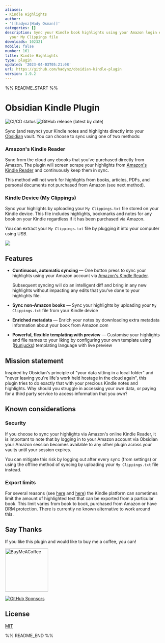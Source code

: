 ```yaml
---
aliases:
- Kindle Highlights
author:
- '[[hadynz|Hady Osman]]'
categories: []
description: Sync your Kindle book highlights using your Amazon login or uploading
  your My Clippings file
downloads: 102321
mobile: false
number: 161
title: Kindle Highlights
type: plugin
updated: '2023-04-03T05:21:08'
url: https://github.com/hadynz/obsidian-kindle-plugin
version: 1.9.2
---
```


%% README_START %%

# Obsidian Kindle Plugin

![CI/CD status](https://github.com/hadynz/obsidian-kindle-plugin/actions/workflows/main.yml/badge.svg)
![GitHub release (latest by date)](https://img.shields.io/github/v/release/hadynz/obsidian-kindle-plugin)

Sync (and resync) your Kindle notes and highlights directly into your [Obsidian][1] vault. You
can choose to sync using one of two methods:

### Amazon's Kindle Reader

Sync from the cloud any ebooks that you've purchased directly from Amazon. The plugin will
screen scrape your highlights from [Amazon's Kindle Reader][4] and continuously keep them in sync.

This method will not work for highlights from books, articles, PDFs, and personal documents
not purchased from Amazon (see next method).

### Kindle Device (My Clippings)

Sync your highlights by uploading your `My Clippings.txt` file stored on your Kindle device.
This file includes highlights, bookmarks and notes for any book on your Kindle regardless
if it has been purchased via Amazon.

You can extract your `My Clippings.txt` file by plugging it into your computer using USB.

![](https://user-images.githubusercontent.com/315585/117566330-39a78000-b10a-11eb-834f-52b90ccda1ac.gif)

## Features

- **Continuous, automatic syncing** — One button press to sync your highlights using your Amazon account via [Amazon's Kindle Reader][4].

  Subsequent syncing will do an intelligent diff and bring in any new highlights without impacting any edits that you've done to your highlights file.

- **Sync non-Amazon books** — Sync your highlights by uploading your `My Clippings.txt` file from your Kindle device

- **Enriched metadata** — Enrich your notes by downloading extra metadata information about your book from Amazon.com

- **Powerful, flexible templating with preview** — Customise your highlights and file names to your liking by configuring your own template using ([Nunjucks][2]) templating language with live preview

## Mission statement

Inspired by Obsidian's principle of "your data sitting in a local folder" and "never leaving
you're life's work held hostage in the cloud again", this plugin tries to do exactly that
with your precious Kindle notes and highlights. Why should you struggle in accessing your own
data, or paying for a third party service to access information that you own?

## Known considerations

### Security

If you choose to sync your highlights via Amazon's online Kindle Reader, it is important to note
that by logging in to your Amazon account via Obsidian your Amazon session becomes available to
any other plugin across your vaults until your session expires.

You can mitigate this risk by logging out after every sync (from settings) or using the offline
method of syncing by uploading your `My Clippings.txt` file instead.

### Export limits

For several reasons (see [here][5] and [here][6]) the Kindle platform can sometimes limit the amount
of highlighted text that can be exported from a particular book. This limit varies from book to book, purchased from Amazon or have DRM protection. There is currently no known alternative to work around this.

## Say Thanks

If you like this plugin and would like to buy me a coffee, you can!

[<img src="https://cdn.buymeacoffee.com/buttons/v2/default-violet.png" alt="BuyMeACoffee" width="140">](https://www.buymeacoffee.com/hadynz)

[![GitHub Sponsors](https://img.shields.io/github/sponsors/hadynz?style=social)](https://github.com/sponsors/hadynz)

## License

[MIT](LICENSE)

[1]: https://obsidian.md
[2]: https://mozilla.github.io/nunjucks
[3]: https://github.com/pjeby/hot-reload
[4]: https://read.amazon.com/notebook
[5]: https://help.readwise.io/article/47-why-are-my-kindle-highlights-truncated-ellipses#:~:text=Publishers%20require%20Amazon%20to%20place,the%20book%20will%20be%20truncated.
[6]: https://brian.carnell.com/articles/2018/route-around-amazon-kindles-ridiculous-limits-on-highlights-exporting-with-bookcision/


%% README_END %%
